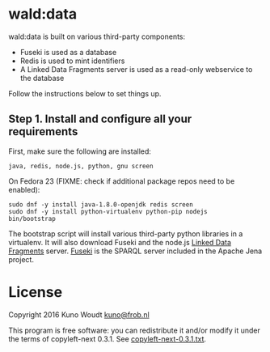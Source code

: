 
wald:data
=========

wald:data is built on various third-party components:

- Fuseki is used as a database
- Redis is used to mint identifiers
- A Linked Data Fragments server is used as a read-only webservice to the database

Follow the instructions below to set things up.


Step 1.  Install and configure all your requirements
----------------------------------------------------

First, make sure the following are installed:

    java, redis, node.js, python, gnu screen

On Fedora 23 (FIXME: check if additional package repos need to be enabled):

    sudo dnf -y install java-1.8.0-openjdk redis screen
    sudo dnf -y install python-virtualenv python-pip nodejs
    bin/bootstrap

The bootstrap script will install various third-party python libraries in a
virtualenv.  It will also download Fuseki and the node.js [Linked Data
Fragments](http://linkeddatafragments.org/software/)
server. [Fuseki](https://jena.apache.org/documentation/serving_data/) is the SPARQL
server included in the Apache Jena project.


License
=======

Copyright 2016  Kuno Woudt <kuno@frob.nl>

This program is free software: you can redistribute it and/or modify
it under the terms of copyleft-next 0.3.1.  See
[copyleft-next-0.3.1.txt](copyleft-next-0.3.1.txt).

